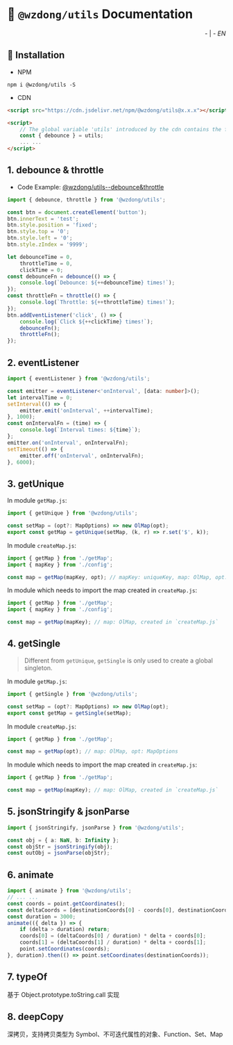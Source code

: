 # 📖 `@wzdong/utils` Documentation

<p align="right">
    <!-- <a href="https://github.com/wzdong26/-wzdong/tree/main/packages/utils/md/document_zh.md">中文</a> -->
    - | -
    <i>EN</i> 
</p>

## 🔨 Installation

-   NPM

```
npm i @wzdong/utils -S
```

-   CDN

```html
<script src="https://cdn.jsdelivr.net/npm/@wzdong/utils@x.x.x"></script>

<script>
    // The global variable 'utils' introduced by the cdn contains the functions you need.
    const { debounce } = utils;
    ... ...
</script>
```

## 1. debounce & throttle

-   Code Example:
    [@wzdong/utils--debounce&throttle](https://code.juejin.cn/pen/7180649740986646589)

```typescript
import { debounce, throttle } from '@wzdong/utils';

const btn = document.createElement('button');
btn.innerText = 'test';
btn.style.position = 'fixed';
btn.style.top = '0';
btn.style.left = '0';
btn.style.zIndex = '9999';

let debounceTime = 0,
    throttleTime = 0,
    clickTime = 0;
const debounceFn = debounce(() => {
    console.log(`Debounce: ${++debounceTime} times!`);
});
const throttleFn = throttle(() => {
    console.log(`Throttle: ${++throttleTime} times!`);
});
btn.addEventListener('click', () => {
    console.log(`Click ${++clickTime} times!`);
    debounceFn();
    throttleFn();
});
```

## 2. eventListener

```typescript
import { eventListener } from '@wzdong/utils';

const emitter = eventListener<'onInterval', [data: number]>();
let intervalTime = 0;
setInterval(() => {
    emitter.emit('onInterval', ++intervalTime);
}, 1000);
const onIntervalFn = (time) => {
    console.log(`Interval times: ${time}`);
};
emitter.on('onInterval', onIntervalFn);
setTimeout(() => {
    emitter.off('onInterval', onIntervalFn);
}, 6000);
```

## 3. getUnique

In module `getMap.js`:

```typescript
import { getUnique } from '@wzdong/utils';

const setMap = (opt?: MapOptions) => new OlMap(opt);
export const getMap = getUnique(setMap, (k, r) => r.set('$', k));
```

In module `createMap.js`:

```typescript
import { getMap } from './getMap';
import { mapKey } from './config';

const map = getMap(mapKey, opt); // mapKey: uniqueKey, map: OlMap, opt: MapOptions
```

In module which needs to import the map created in `createMap.js`:

```typescript
import { getMap } from './getMap';
import { mapKey } from './config';

const map = getMap(mapKey); // map: OlMap, created in `createMap.js`
```

## 4. getSingle

> Different from `getUnique`, `getSingle` is only used to create a global singleton.

In module `getMap.js`:

```typescript
import { getSingle } from '@wzdong/utils';

const setMap = (opt?: MapOptions) => new OlMap(opt);
export const getMap = getSingle(setMap);
```

In module `createMap.js`:

```typescript
import { getMap } from './getMap';

const map = getMap(opt); // map: OlMap, opt: MapOptions
```

In module which needs to import the map created in `createMap.js`:

```typescript
import { getMap } from './getMap';

const map = getMap(mapKey); // map: OlMap, created in `createMap.js`
```

## 5. jsonStringify & jsonParse

```typescript
import { jsonStringify, jsonParse } from '@wzdong/utils';

const obj = { a: NaN, b: Infinity };
const objStr = jsonStringify(obj);
const outObj = jsonParse(objStr);
```

## 6. animate

```typescript
import { animate } from '@wzdong/utils';
// ... ...
const coords = point.getCoordinates();
const deltaCoords = [destinationCoords[0] - coords[0], destinationCoords[1] - coords[1]];
const duration = 3000;
animate(({ delta }) => {
    if (delta > duration) return;
    coords[0] = (deltaCoords[0] / duration) * delta + coords[0];
    coords[1] = (deltaCoords[1] / duration) * delta + coords[1];
    point.setCoordinates(coords);
}, duration).then(() => point.setCoordinates(destinationCoords));
```

## 7. typeOf

基于 Object.prototype.toString.call 实现

## 8. deepCopy

深拷贝，支持拷贝类型为 Symbol、不可迭代属性的对象、Function、Set、Map
